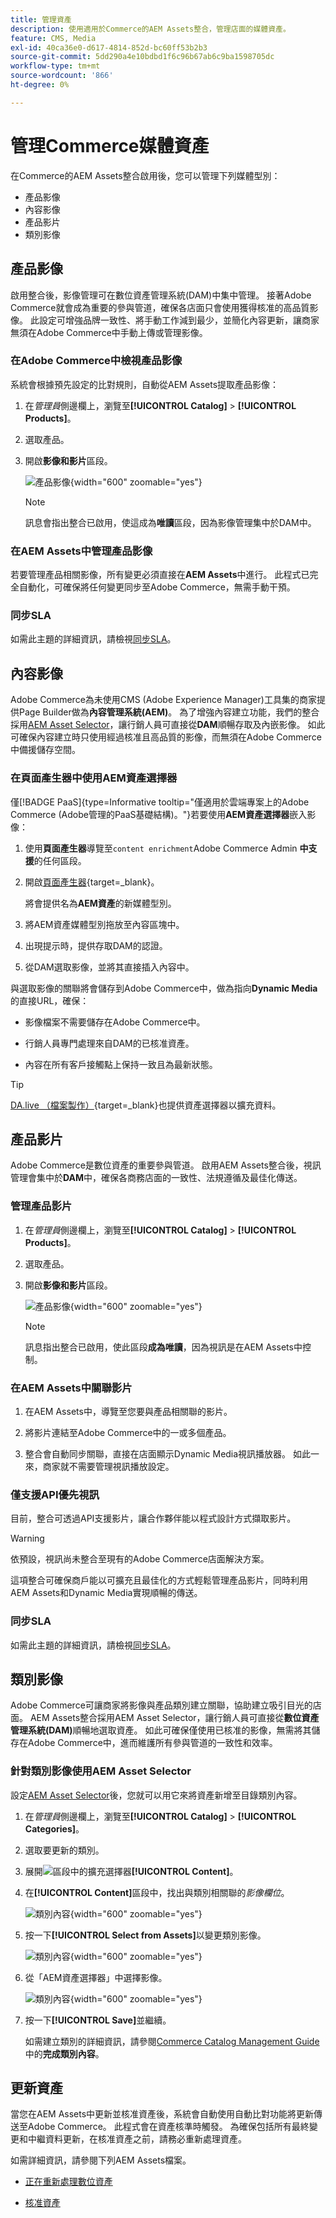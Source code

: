 ```yaml
---
title: 管理資產
description: 使用適用於Commerce的AEM Assets整合，管理店面的媒體資產。
feature: CMS, Media
exl-id: 40ca36e0-d617-4814-852d-bc60ff53b2b3
source-git-commit: 5dd290a4e10bdbd1f6c96b67ab6c9ba1598705dc
workflow-type: tm+mt
source-wordcount: '866'
ht-degree: 0%

---
```


# 管理Commerce媒體資產

<!--In ACAP-844, this topic was linked to from the Commerce Admin products images and videos when the Assets integration is enabled. If the URL to the topic changes, be sure to add a redirect.-->

在Commerce的AEM Assets整合啟用後，您可以管理下列媒體型別：

* 產品影像
* 內容影像
* 產品影片
* 類別影像

## 產品影像

啟用整合後，影像管理可在數位資產管理系統(DAM)中集中管理。 接著Adobe Commerce就會成為重要的參與管道，確保各店面只會使用獲得核准的高品質影像。 此設定可增強品牌一致性、將手動工作減到最少，並簡化內容更新，讓商家無須在Adobe Commerce中手動上傳或管理影像。

### 在Adobe Commerce中檢視產品影像

系統會根據預先設定的比對規則，自動從AEM Assets提取產品影像：

1. 在&#x200B;_管理員_&#x200B;側邊欄上，瀏覽至&#x200B;**[!UICONTROL Catalog]** > **[!UICONTROL Products]**。

1. 選取產品。

1. 開啟&#x200B;**影像和影片**&#x200B;區段。

   ![產品影像](assets/product-image.png){width="600" zoomable="yes"}

   >[!NOTE]
   >
   > 訊息會指出整合已啟用，使這成為&#x200B;**唯讀**&#x200B;區段，因為影像管理集中於DAM中。

### 在AEM Assets中管理產品影像

若要管理產品相關影像，所有變更必須直接在&#x200B;**AEM Assets**&#x200B;中進行。 此程式已完全自動化，可確保將任何變更同步至Adobe Commerce，無需手動干預。

### 同步SLA

如需此主題的詳細資訊，請檢視[同步SLA](get-started/setup-synchronization.md#synchronization-sla)。

## 內容影像

Adobe Commerce為未使用CMS (Adobe Experience Manager)工具集的商家提供Page Builder做為&#x200B;**內容管理系統(AEM)**。 為了增強內容建立功能，我們的整合採用[AEM Asset Selector](synchronize/asset-selector-integration.md)，讓行銷人員可直接從&#x200B;**DAM**&#x200B;順暢存取及內嵌影像。 如此可確保內容建立時只使用經過核准且高品質的影像，而無須在Adobe Commerce中備援儲存空間。

### 在頁面產生器中使用AEM資產選擇器

僅[!BADGE PaaS]{type=Informative tooltip="僅適用於雲端專案上的Adobe Commerce (Adobe管理的PaaS基礎結構)。"}若要使用&#x200B;**AEM資產選擇器**&#x200B;嵌入影像：

1. 使用&#x200B;**頁面產生器**&#x200B;導覽至`content enrichment`Adobe Commerce Admin **中支援**&#x200B;的任何區段。

1. 開啟[頁面產生器](https://developer.adobe.com/commerce/frontend-core/page-builder/){target=_blank}。

   將會提供名為&#x200B;**AEM資產**&#x200B;的新媒體型別。

1. 將AEM資產媒體型別拖放至內容區塊中。

1. 出現提示時，提供存取DAM的認證。

1. 從DAM選取影像，並將其直接插入內容中。

與選取影像的關聯將會儲存到Adobe Commerce中，做為指向&#x200B;**Dynamic Media**&#x200B;的直接URL，確保：

* 影像檔案不需要儲存在Adobe Commerce中。

* 行銷人員專門處理來自DAM的已核准資產。

* 內容在所有客戶接觸點上保持一致且為最新狀態。

>[!TIP]
>
> [DA.live （檔案製作）](https://experienceleague.adobe.com/developer/commerce/storefront/merchants/storefront-builder/?lang=zh-Hant#dalive-document-authoring){target=_blank}也提供資產選擇器以擴充資料。

## 產品影片

Adobe Commerce是數位資產的重要參與管道。 啟用AEM Assets整合後，視訊管理會集中於&#x200B;**DAM**&#x200B;中，確保各商務店面的一致性、法規遵循及最佳化傳送。

### 管理產品影片

1. 在&#x200B;_管理員_&#x200B;側邊欄上，瀏覽至&#x200B;**[!UICONTROL Catalog]** > **[!UICONTROL Products]**。

1. 選取產品。

1. 開啟&#x200B;**影像和影片**&#x200B;區段。

   ![產品影像](assets/product-image.png){width="600" zoomable="yes"}

   >[!NOTE]
   >
   > 訊息指出整合已啟用，使此區段&#x200B;**成為唯讀**，因為視訊是在AEM Assets中控制。

### 在AEM Assets中關聯影片

1. 在AEM Assets中，導覽至您要與產品相關聯的影片。

1. 將影片連結至Adobe Commerce中的一或多個產品。

1. 整合會自動同步關聯，直接在店面顯示Dynamic Media視訊播放器。 如此一來，商家就不需要管理視訊播放設定。

### 僅支援API優先視訊

目前，整合可透過API支援影片，讓合作夥伴能以程式設計方式擷取影片。

>[!WARNING]
>
> 依預設，視訊尚未整合至現有的Adobe Commerce店面解決方案。

這項整合可確保商戶能以可擴充且最佳化的方式輕鬆管理產品影片，同時利用AEM Assets和Dynamic Media實現順暢的傳送。

### 同步SLA

如需此主題的詳細資訊，請檢視[同步SLA](get-started/setup-synchronization.md#synchronization-sla)。

## 類別影像

Adobe Commerce可讓商家將影像與產品類別建立關聯，協助建立吸引目光的店面。 AEM Assets整合採用AEM Asset Selector，讓行銷人員可直接從&#x200B;**數位資產管理系統(DAM)**&#x200B;順暢地選取資產。 如此可確保僅使用已核准的影像，無需將其儲存在Adobe Commerce中，進而維護所有參與管道的一致性和效率。

### 針對類別影像使用AEM Asset Selector

設定[AEM Asset Selector](synchronize/asset-selector-integration.md)後，您就可以用它來將資產新增至目錄類別內容。

1. 在&#x200B;_管理員_&#x200B;側邊欄上，瀏覽至&#x200B;**[!UICONTROL Catalog]** > **[!UICONTROL Categories]**。

1. 選取要更新的類別。

1. 展開![區段中的](../assets/icon-display-expand.png)擴充選擇器&#x200B;**[!UICONTROL Content]**。

1. 在&#x200B;**[!UICONTROL Content]**&#x200B;區段中，找出與類別相關聯的&#x200B;*影像欄位*。

   ![類別內容](assets/category-asset.png){width="600" zoomable="yes"}

1. 按一下&#x200B;**[!UICONTROL Select from Assets]**&#x200B;以變更類別影像。

   ![類別內容](assets/asset-view.png){width="600" zoomable="yes"}

1. 從「AEM資產選擇器」中選擇影像。

   ![類別內容](assets/select-image.png){width="600" zoomable="yes"}

1. 按一下&#x200B;**[!UICONTROL Save]**&#x200B;並繼續。

   如需建立類別的詳細資訊，請參閱[Commerce Catalog Management Guide](https://experienceleague.adobe.com/zh-hant/docs/commerce-admin/catalog/categories/create/category-create#step-3-complete-the-category-content)中的&#x200B;**完成類別內容**。

## 更新資產

當您在AEM Assets中更新並核准資產後，系統會自動使用自動比對功能將更新傳送至Adobe Commerce。 此程式會在資產核準時觸發。 為確保包括所有最終變更和中繼資料更新，在核准資產之前，請務必重新處理資產。

如需詳細資訊，請參閱下列AEM Assets檔案。

* [正在重新處理數位資產](https://experienceleague.adobe.com/zh-hant/docs/experience-manager-cloud-service/content/assets/manage/reprocessing)

* [核准資產](https://experienceleague.adobe.com/zh-hant/docs/experience-manager-cloud-service/content/assets/dynamicmedia/dynamic-media-open-apis/approve-assets)
